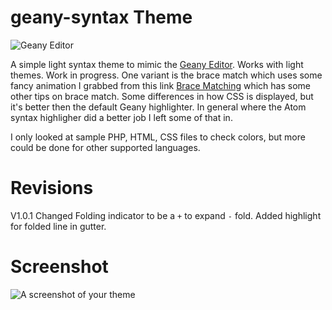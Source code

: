 # geany-syntax Theme
![Geany Editor](http://www.geany.org/images/geany.png)

A simple light syntax theme to mimic the [Geany Editor](http://www.geany.org/). Works with light themes. Work in progress. One variant is the brace match which uses some fancy animation I grabbed from this link [Brace Matching](https://discuss.atom.io/t/where-to-set-the-matched-brace-color/12372/18) which has some other tips on brace match. Some differences in how CSS is displayed, but it's better then the default Geany highlighter. In general where the Atom syntax highligher did a better job I left some of that in.

I only looked at sample PHP, HTML, CSS files to check colors, but more could be done for other supported languages.
# Revisions
V1.0.1 Changed Folding indicator to be a `+` to expand `-` fold. Added highlight for folded line in gutter.
# Screenshot
![A screenshot of your theme](http://i.imgur.com/7KGns27.png)
